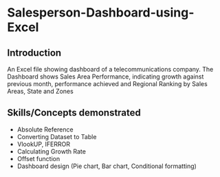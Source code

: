 # Salesperson-Dashboard-using-Excel

## Introduction

An Excel file showing dashboard of a telecommunications company. The Dashboard shows Sales Area Performance, indicating
growth against previous month, performance achieved and Regional Ranking by Sales Areas, State and Zones

## Skills/Concepts demonstrated

- Absolute Reference
- Converting Dataset to Table
- VlookUP, IFERROR
- Calculating Growth Rate
- Offset function
- Dashboard design (Pie chart, Bar chart, Conditional formatting)
